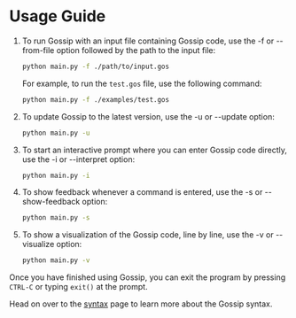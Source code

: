 # Usage Guide

1. To run Gossip with an input file containing Gossip code, use the -f or --from-file option followed by the path to the input file:

    ```bash
    python main.py -f ./path/to/input.gos
    ```

    For example, to run the `test.gos` file, use the following command:

    ```bash
    python main.py -f ./examples/test.gos
    ```


2. To update Gossip to the latest version, use the -u or --update option:
    
    ```bash
    python main.py -u
    ```

3. To start an interactive prompt where you can enter Gossip code directly, use the -i or --interpret option:

    ```bash
    python main.py -i
    ```

4. To show feedback whenever a command is entered, use the -s or --show-feedback option:

    ```bash
    python main.py -s
    ```

5. To show a visualization of the Gossip code, line by line, use the -v or --visualize option:

    ```bash
    python main.py -v
    ```

Once you have finished using Gossip, you can exit the program by pressing `CTRL-C` or typing `exit()` at the prompt.

Head on over to the [syntax](syntax.md) page to learn more about the Gossip syntax.